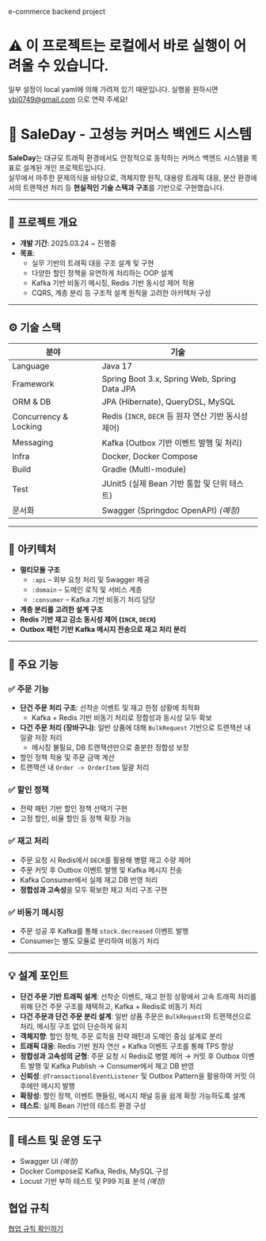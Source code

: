 e-commerce backend project

# ⚠️ 이 프로젝트는 로컬에서 바로 실행이 어려울 수 있습니다.
일부 설정이 local yaml에 의해 가려져 있기 때문입니다.
실행을 원하시면 ybj0749@gmail.com 으로 연락 주세요!

# 🚀 SaleDay - 고성능 커머스 백엔드 시스템

**SaleDay**는 대규모 트래픽 환경에서도 안정적으로 동작하는 커머스 백엔드 시스템을 목표로 설계된 개인 프로젝트입니다.  
실무에서 마주한 문제의식을 바탕으로, 객체지향 원칙, 대용량 트래픽 대응, 분산 환경에서의 트랜잭션 처리 등 **현실적인 기술 스택과 구조**를 기반으로 구현했습니다.

---

## 📌 프로젝트 개요

- **개발 기간**: 2025.03.24 ~ 진행중
- **목표**:
    - 실무 기반의 트래픽 대응 구조 설계 및 구현
    - 다양한 할인 정책을 유연하게 처리하는 OOP 설계
    - Kafka 기반 비동기 메시징, Redis 기반 동시성 제어 적용
    - CQRS, 계층 분리 등 구조적 설계 원칙을 고려한 아키텍처 구성

---

## ⚙️ 기술 스택

| 분야 | 기술                                           |
|------|----------------------------------------------|
| Language | Java 17                                      |
| Framework | Spring Boot 3.x, Spring Web, Spring Data JPA |
| ORM & DB | JPA (Hibernate), QueryDSL, MySQL             |
| Concurrency & Locking | Redis (`INCR`, `DECR` 등 원자 연산 기반 동시성 제어)     |
| Messaging | Kafka (Outbox 기반 이벤트 발행 및 처리)                |
| Infra | Docker, Docker Compose                       |
| Build | Gradle (Multi-module)                        |
| Test | JUnit5 (실제 Bean 기반 통합 및 단위 테스트)              |
| 문서화 | Swagger (Springdoc OpenAPI) *(예정)*           |

---

## 🧱 아키텍처

- **멀티모듈 구조**
    - `:api` – 외부 요청 처리 및 Swagger 제공
    - `:domain` – 도메인 로직 및 서비스 계층
    - `:consumer` – Kafka 기반 비동기 처리 담당
- **계층 분리를 고려한 설계 구조**
- **Redis 기반 재고 감소 동시성 제어 (`INCR`, `DECR`)**
- **Outbox 패턴 기반 Kafka 메시지 전송으로 재고 처리 분리**

---

## 🛒 주요 기능

### ✅ 주문 기능
- **단건 주문 처리 구조**: 선착순 이벤트 및 재고 한정 상황에 최적화
    - Kafka + Redis 기반 비동기 처리로 정합성과 동시성 모두 확보
- **다건 주문 처리 (장바구니)**: 일반 상품에 대해 `BulkRequest` 기반으로 트랜잭션 내 일괄 저장 처리
    - 메시징 불필요, DB 트랜잭션만으로 충분한 정합성 보장
- 할인 정책 적용 및 주문 금액 계산
- 트랜잭션 내 `Order -> OrderItem` 일괄 처리

### ✅ 할인 정책
- 전략 패턴 기반 할인 정책 선택기 구현
- 고정 할인, 비율 할인 등 정책 확장 가능

### ✅ 재고 처리
- 주문 요청 시 Redis에서 `DECR`를 활용해 병렬 재고 수량 제어
- 주문 커밋 후 Outbox 이벤트 발행 및 Kafka 메시지 전송
- Kafka Consumer에서 실제 재고 DB 반영 처리
- **정합성과 고속성**을 모두 확보한 재고 처리 구조 구현

### ✅ 비동기 메시징
- 주문 성공 후 Kafka를 통해 `stock.decreased` 이벤트 발행
- Consumer는 별도 모듈로 분리하여 비동기 처리

---

## 💡 설계 포인트

- **단건 주문 기반 트래픽 설계**: 선착순 이벤트, 재고 한정 상황에서 고속 트래픽 처리를 위해 단건 주문 구조를 채택하고, Kafka + Redis로 비동기 처리
- **다건 주문과 단건 주문 분리 설계**: 일반 상품 주문은 `BulkRequest`와 트랜잭션으로 처리, 메시징 구조 없이 단순하게 유지
- **객체지향**: 할인 정책, 주문 로직을 전략 패턴과 도메인 중심 설계로 분리
- **트래픽 대응**: Redis 기반 원자 연산 + Kafka 이벤트 구조를 통해 TPS 향상
- **정합성과 고속성의 균형**: 주문 요청 시 Redis로 병렬 제어 → 커밋 후 Outbox 이벤트 발행 및 Kafka Publish → Consumer에서 재고 DB 반영
- **신뢰성**: `@TransactionalEventListener` 및 Outbox Pattern을 활용하여 커밋 이후에만 메시지 발행
- **확장성**: 할인 정책, 이벤트 핸들링, 메시지 채널 등을 쉽게 확장 가능하도록 설계
- **테스트**: 실제 Bean 기반의 테스트 환경 구성

---

## 🧪 테스트 및 운영 도구

- Swagger UI *(예정)*
- Docker Compose로 Kafka, Redis, MySQL 구성
- Locust 기반 부하 테스트 및 P99 지표 분석 *(예정)*

## 협업 규칙

[협업 규칙 확인하기](./CONVENTION.md)
